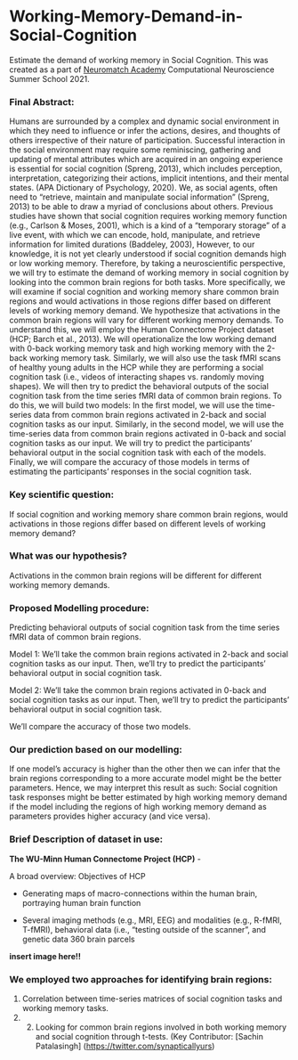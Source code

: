 # Working-Memory-Demand-in-Social-Cognition
Estimate the demand of working memory in Social Cognition. This was created as a part of [Neuromatch Academy](https://neuromatch.io/academy/) Computational Neuroscience Summer School 2021.

### Final Abstract:
Humans are surrounded by a complex and dynamic social environment in which they need to influence or infer the actions, desires, and thoughts of others irrespective of their nature of participation. Successful interaction in the social environment may require some reminiscing, gathering and updating of mental attributes which are acquired in an ongoing experience is essential for social cognition (Spreng, 2013), which includes perception, interpretation, categorizing their actions, implicit intentions, and their mental states. (APA Dictionary of Psychology, 2020). We, as social agents, often need to “retrieve, maintain and manipulate social information” (Spreng, 2013) to be able to draw a myriad of conclusions about others. Previous studies have shown that social cognition requires working memory function (e.g., Carlson & Moses, 2001), which is a kind of a “temporary storage” of a live event, with which we can encode, hold, manipulate, and retrieve information for limited durations (Baddeley, 2003), However, to our knowledge, it is not yet clearly understood if social cognition demands high or low working memory. Therefore, by taking a neuroscientific perspective, we will try to estimate the demand of working memory in social cognition by looking into the common brain regions for both tasks. More specifically, we will examine if social cognition and working memory share common brain regions and would activations in those regions differ based on different levels of working memory demand. We hypothesize that activations in the common brain regions will vary for different working memory demands. To understand this, we will employ the Human Connectome Project dataset (HCP; Barch et al., 2013). We will operationalize the low working demand with 0-back working memory task and high working memory with the 2-back working memory task. Similarly, we will also use the task fMRI scans of healthy young adults in the HCP while they are performing a social cognition task (i.e., videos of interacting shapes vs. randomly moving shapes). We will then try to predict the behavioral outputs of the social cognition task from the time series fMRI data of common brain regions. To do this, we will build two models: In the first model, we will use the time-series data from common brain regions activated in 2-back and social cognition tasks as our input. Similarly,  in the second model, we will use the time-series data from common brain regions activated in 0-back and social cognition tasks as our input. We will try to predict the participants’ behavioral output in the social cognition task with each of the models. Finally, we will compare the accuracy of those models in terms of estimating the participants’ responses in the social cognition task. 

### Key scientific question:

If social cognition and working memory share common brain regions, would activations in those regions differ based on different levels of working memory demand? 

### What was our hypothesis?

Activations in the common brain regions will be different for different working memory demands.

### Proposed Modelling procedure:

Predicting behavioral outputs of social cognition task from the time series fMRI data of common brain regions.

Model 1: We’ll take the common brain regions activated in 2-back and social cognition tasks as our input. Then, we’ll try to predict the participants’ behavioral output in social cognition task. 

Model 2: We’ll take the common brain regions activated in 0-back and social cognition tasks as our input. Then, we’ll try to predict the participants’ behavioral output in social cognition task. 

We’ll compare the accuracy of those two models. 

### Our prediction based on our modelling:

If one model’s accuracy is higher than the other then we can infer that the brain regions corresponding to a more accurate model might be the better parameters. Hence, we may interpret this result as such: Social cognition task responses might be better estimated by high working memory demand if the model including the regions of high working memory demand as parameters provides higher accuracy (and vice versa). 

### Brief Description of dataset in use:
**The WU-Minn Human Connectome Project (HCP)** -

A broad overview: Objectives of HCP
- Generating maps of macro-connections within the human brain, portraying human brain function 

- Several imaging methods (e.g., MRI, EEG) and modalities (e.g., R-fMRI, T-fMRI), behavioral data (i.e., “testing outside of the scanner”, and genetic data 
360 brain parcels 

**insert image here!!**

### We employed two approaches for identifying brain regions:

1. Correlation between time-series matrices of social cognition tasks and working memory tasks.
2. 2. Looking for common brain regions involved in both working memory and social cognition through t-tests. (Key Contributor: [Sachin Patalasingh] (https://twitter.com/synapticallyurs)


